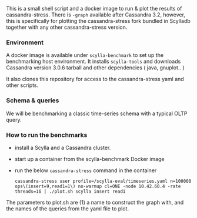 This is a small shell script and a docker image to run & plot the results of cassandra-stress. There is ```-graph``` available after Cassandra 3.2, however, this is specifically for plotting the cassandra-stress fork bundled in Scylladb together with any other cassandra-stress version.

### Environment
A docker image is available under ```scylla-benchmark``` to set up the benchmarking host environment. It installs ```scylla-tools``` and downloads Cassandra version 3.0.6 tarball and other dependencies ( java, gnuplot.. )

It also clones this repository for access to the cassandra-stress yaml and other scripts.

### Schema & queries
We will be benchmarking a classic time-series schema with a typical OLTP query.

### How to run the benchmarks

- install a Scylla and a Cassandra cluster.
- start up a container from the scylla-benchmark Docker image
- run the below ```cassandra-stress``` command in the container


    ```cassandra-stress user profile=/scylla-eval/timeseries.yaml n=100000 ops\(insert=9,read1=1\) no-warmup cl=ONE -node 10.42.60.4 -rate threads=16 | ./plot.sh scylla insert read1```
    
The parameters to plot.sh are (1) a name to construct the graph with, and the names of the queries from the yaml file to plot.
